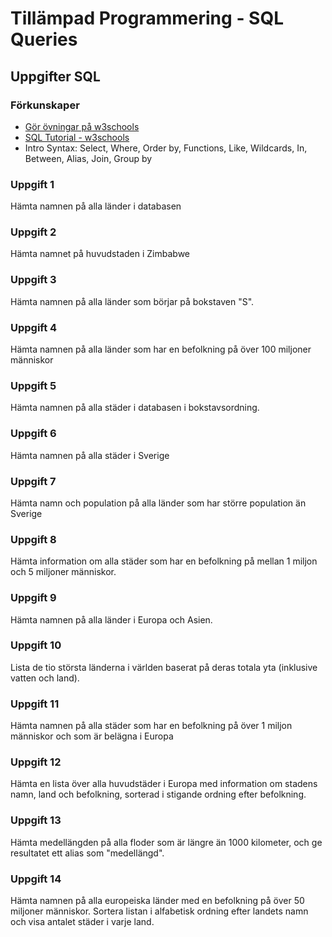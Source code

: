 # Tillämpad Programmering - SQL Queries

## Uppgifter SQL

### Förkunskaper

- [Gör övningar på w3schools](https://www.w3schools.com/sql/exercise.asp)
- [SQL Tutorial - w3schools](https://www.w3schools.com/sql/)
- Intro Syntax: Select, Where, Order by, Functions, Like, Wildcards, In, Between, Alias, Join, Group by

### Uppgift 1

Hämta namnen på alla länder i databasen

### Uppgift 2

Hämta namnet på huvudstaden i Zimbabwe

### Uppgift 3

Hämta namnen på alla länder som börjar på bokstaven "S".

### Uppgift 4

Hämta namnen på alla länder som har en befolkning på över 100 miljoner människor

### Uppgift 5

Hämta namnen på alla städer i databasen i bokstavsordning.

### Uppgift 6

Hämta namnen på alla städer i Sverige

### Uppgift 7

Hämta namn och population på alla länder som har större population än Sverige

### Uppgift 8

Hämta information om alla städer som har en befolkning på mellan 1 miljon och 5 miljoner människor.

### Uppgift 9

Hämta namnen på alla länder i Europa och Asien.

### Uppgift 10

Lista de tio största länderna i världen baserat på deras totala yta (inklusive vatten och land).

### Uppgift 11

Hämta namnen på alla städer som har en befolkning på över 1 miljon människor och som är belägna i Europa

### Uppgift 12

Hämta en lista över alla huvudstäder i Europa med information om stadens namn, land och befolkning, sorterad i stigande ordning efter befolkning.

### Uppgift 13

Hämta medellängden på alla floder som är längre än 1000 kilometer, och ge resultatet ett alias som "medellängd".

### Uppgift 14

Hämta namnen på alla europeiska länder med en befolkning på över 50 miljoner människor.
Sortera listan i alfabetisk ordning efter landets namn och visa antalet städer i varje land.
